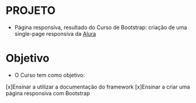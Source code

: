 # PROJETO
 - Página responsiva, resultado do Curso de
   Bootstrap: criação de uma single-page responsiva da <a href="https://cursos.alura.com.br/dashboard" target="_blank">Alura</a>

# Objetivo

- O Curso tem como objetivo:

[x]Ensinar a utilizar a documentação do framework
[x]Ensinar a criar uma página responsiva com Bootstrap
